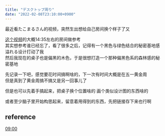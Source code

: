 ```yaml
---
title: "デスクトップ周り"
date: "2022-02-08T23:10:00+0900"
---
```


最近看たこまるさん的视频，突然生出想给自己房间换个样子了又

[这个视频](https://www.youtube.com/watch?v=a1z_whqGDZI&list=PLEFtOkp2XnlKL7KzoG4Ehq_JlbmtaPRJm&index=6)的大概14:35左右的房间做参考  
其实想参考谁已经忘了，看了很多之后，记得有一个黑色与绿色结合的秘密基地感溢れる设计打动了我  
然后我现在的桌子也是偏黑的木色，于是很想打造一个那种偏黑色系的森林感的秘密基地

先记录一下吧，感觉要花时间搞啊啥的，下一次有时间大概是在五一黄金周  
但是真到了黄金周搞不搞又是另一回事儿了

但是也可以先着手搞起来，把桌子换个位置啥的
画个类似设计图的东西啥的

或者至少脑子里开始构思起来，留意着用得到的东西，先把链接存下来也行啊





## reference

[09:00](https://www.youtube.com/watch?v=r8SyY2IgQfo&list=PLEFtOkp2XnlKL7KzoG4Ehq_JlbmtaPRJm&index=5)
